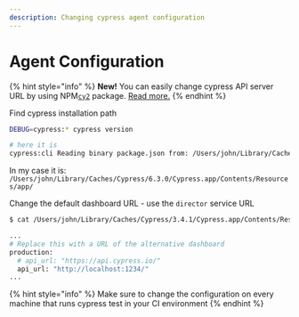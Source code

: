 ```yaml
---
description: Changing cypress agent configuration
---
```


# Agent Configuration

{% hint style="info" %}
**New!** You can easily change cypress API server URL by using NPM[`cy2`](https://www.npmjs.com/package/cy2) package.  [Read more.](cy2.md)
{% endhint %}

Find cypress installation path

```bash
DEBUG=cypress:* cypress version

# here it is
cypress:cli Reading binary package.json from: /Users/john/Library/Caches/Cypress/3.4.1/Cypress.app/Contents/Resources/app/package.json +0ms
```

In my case it is: `/Users/john/Library/Caches/Cypress/6.3.0/Cypress.app/Contents/Resources/app/`

Change the default dashboard URL - use the  `director` service URL

```bash
$ cat /Users/john/Library/Caches/Cypress/3.4.1/Cypress.app/Contents/Resources/app/packages/server/config/app.yml

...
# Replace this with a URL of the alternative dashboard
production:
  # api_url: "https://api.cypress.io/"
  api_url: "http://localhost:1234/"
...
```

{% hint style="info" %}
Make sure to change the configuration on every machine that runs cypress test in your CI environment
{% endhint %}



